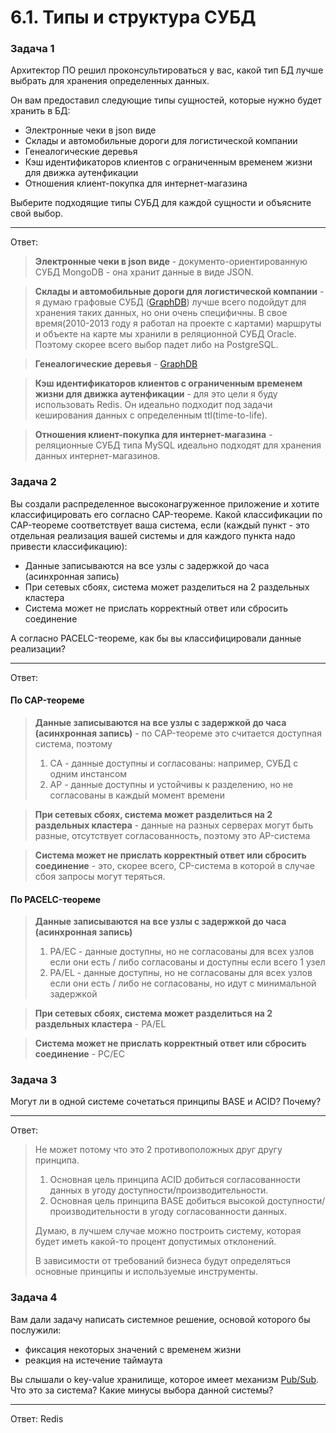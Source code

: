 # 6.1. Типы и структура СУБД

### Задача 1

Архитектор ПО решил проконсультироваться у вас, какой тип БД лучше выбрать для хранения определенных данных.

Он вам предоставил следующие типы сущностей, которые нужно будет хранить в БД:

* Электронные чеки в json виде
* Склады и автомобильные дороги для логистической компании
* Генеалогические деревья
* Кэш идентификаторов клиентов с ограниченным временем жизни для движка аутенфикации
* Отношения клиент-покупка для интернет-магазина

Выберите подходящие типы СУБД для каждой сущности и объясните свой выбор.

---

Ответ:

> **Электронные чеки в json виде** - документо-ориентированную СУБД MongoDB - она хранит данные в виде JSON.

> **Склады и автомобильные дороги для логистической компании** - я думаю графовые СУБД
([GraphDB](https://graphdb.ontotext.com/documentation/standard/about-graphdb.html)) лучше всего подойдут для хранения 
таких данных, но они очень специфичны. 
В свое время(2010-2013 году я работал на проекте с картами) маршруты и объекте на карте мы хранили в реляционной 
СУБД Oracle. Поэтому скорее всего выбор падет либо на PostgreSQL.

> **Генеалогические деревья** - [GraphDB](https://graphdb.ontotext.com/documentation/standard/about-graphdb.html)

> **Кэш идентификаторов клиентов с ограниченным временем жизни для движка аутенфикации** - для это цели я буду использовать 
Redis. Он идеально подходит под задачи кеширования данных с определенным ttl(time-to-life).

> **Отношения клиент-покупка для интернет-магазина** - реляционные СУБД типа MySQL идеально подходят для хранения данных
>интернет-магазинов.

### Задача 2

Вы создали распределенное высоконагруженное приложение и хотите классифицировать его согласно CAP-теореме. 
Какой классификации по CAP-теореме соответствует ваша система, если 
(каждый пункт - это отдельная реализация вашей системы и для каждого пункта надо привести классификацию):

* Данные записываются на все узлы с задержкой до часа (асинхронная запись)
* При сетевых сбоях, система может разделиться на 2 раздельных кластера
* Система может не прислать корректный ответ или сбросить соединение

А согласно PACELC-теореме, как бы вы классифицировали данные реализации?

---

Ответ:

#### По CAP-теореме 

> **Данные записываются на все узлы с задержкой до часа (асинхронная запись)** - по CAP-теореме это считается 
доступная система, поэтому
> 1. CA - данные доступны и согласованы: например, СУБД с одним инстансом
> 2. AP - данные доступны и устойчивы к разделению, но не согласованы в каждый момент времени

> **При сетевых сбоях, система может разделиться на 2 раздельных кластера** - данные на разных серверах могут быть разные,
отсутствует согласованность, поэтому это AP-система

> **Система может не прислать корректный ответ или сбросить соединение** - это, скорее всего, CP-система в которой в случае
сбоя запросы могут теряться.

#### По PACELC-теореме

> **Данные записываются на все узлы с задержкой до часа (асинхронная запись)** 
> 1. PA/EC - данные доступны, но не согласованы для всех узлов если они есть / либо согласованы и доступны если всего 1 узел  
> 2. PA/EL - данные доступны, но не согласованы для всех узлов если они есть / либо не согласованы, но идут с минимальной задержкой

> **При сетевых сбоях, система может разделиться на 2 раздельных кластера** - PA/EL

> **Система может не прислать корректный ответ или сбросить соединение** - PC/EC

### Задача 3

Могут ли в одной системе сочетаться принципы BASE и ACID? Почему?

---

Ответ: 

> Не может потому что это 2 противоположных друг другу принципа.
>  
> 1. Основная цель принципа ACID добиться согласованности данных в угоду доступности/производительности.
> 2. Основная цель принципа BASE добиться высокой доступности/производительности в угоду согласованности данных.
> 
> Думаю, в лучшем случае можно построить систему, которая будет иметь какой-то процент допустимых отклонений. 
> 
> В зависимости от требований бизнеса будут определяться основные принципы и используемые инструменты. 


### Задача 4

Вам дали задачу написать системное решение, основой которого бы послужили:

* фиксация некоторых значений с временем жизни
* реакция на истечение таймаута

Вы слышали о key-value хранилище, которое имеет механизм [Pub/Sub](https://habr.com/ru/post/278237/). Что это за система? Какие минусы выбора данной системы?

---

Ответ: Redis
